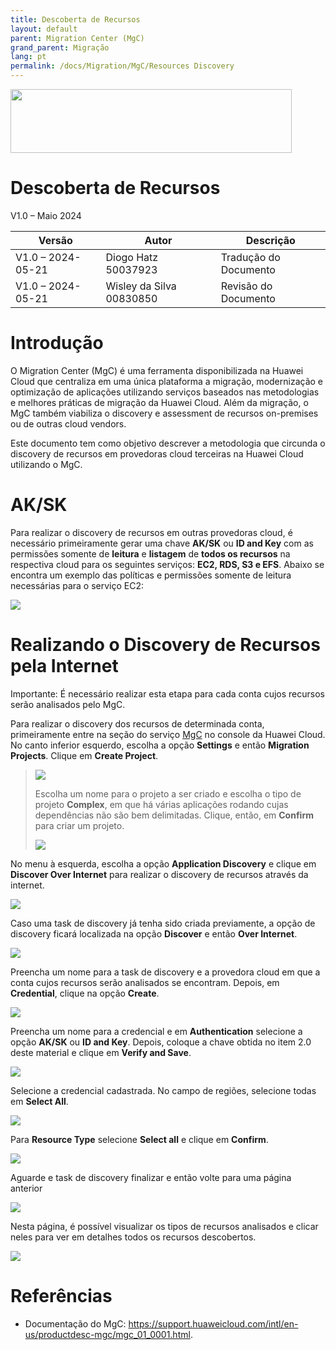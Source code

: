 ```yaml
---
title: Descoberta de Recursos
layout: default
parent: Migration Center (MgC)
grand_parent: Migração
lang: pt
permalink: /docs/Migration/MgC/Resources Discovery
---
```

<img width="450px" height="102px" src="https://console-static.huaweicloud.com/static/authui/20210202115135/public/custom/images/logo-en.svg">

# Descoberta de Recursos

V1.0 – Maio 2024

| **Versão**        | **Autor**                | **Descrição**         |
| ----------------- | ------------------------ | --------------------- |
| V1.0 – 2024-05-21 | Diogo Hatz 50037923      | Tradução do Documento |
| V1.0 – 2024-05-21 | Wisley da Silva 00830850 | Revisão do Documento  |

# Introdução

O Migration Center (MgC) é uma ferramenta disponibilizada na Huawei
Cloud que centraliza em uma única plataforma a migração, modernização e
optimização de aplicações utilizando serviços baseados nas metodologias
e melhores práticas de migração da Huawei Cloud. Além da migração, o MgC
também viabiliza o discovery e assessment de recursos on-premises ou de
outras cloud vendors.

Este documento tem como objetivo descrever a metodologia que circunda o
discovery de recursos em provedoras cloud terceiras na Huawei Cloud
utilizando o MgC.

# AK/SK

Para realizar o discovery de recursos em outras provedoras cloud, é
necessário primeiramente gerar uma chave **AK/SK** ou **ID and Key** com
as permissões somente de **leitura** e **listagem** de **todos os
recursos** na respectiva cloud para os seguintes serviços: **EC2, RDS,
S3 e EFS**. Abaixo se encontra um exemplo das políticas e permissões
somente de leitura necessárias para o serviço EC2:

![](/huaweicloud-knowledge-base/assets/images/MgC-Resources-Discovery/media/image3.png)

# Realizando o Discovery de Recursos pela Internet

<span class="underline">Importante:</span> É necessário realizar esta
etapa para cada conta cujos recursos serão analisados pelo MgC.

Para realizar o discovery dos recursos de determinada conta,
primeiramente entre na seção do serviço
[MgC](https://console-intl.huaweicloud.com/mgc/?region=la-south-2&locale=en-us#/new-mgc/overview)
no console da Huawei Cloud. No canto inferior esquerdo, escolha a opção
**Settings** e então **Migration Projects**. Clique em **Create
Project**.

> ![](/huaweicloud-knowledge-base/assets/images/MgC-Resources-Discovery/media/image4.png)
>
> Escolha um nome para o projeto a ser criado e escolha o tipo de
> projeto **Complex**, em que há várias aplicações rodando cujas
> dependências não são bem delimitadas. Clique, então, em **Confirm**
> para criar um projeto.
>
> ![](/huaweicloud-knowledge-base/assets/images/MgC-Resources-Discovery/media/image5.png)

No menu à esquerda, escolha a opção **Application Discovery** e clique
em **Discover Over Internet** para realizar o discovery de recursos
através da internet.

![](/huaweicloud-knowledge-base/assets/images/MgC-Resources-Discovery/media/image6.png)

Caso uma task de discovery já tenha sido criada previamente, a opção de
discovery ficará localizada na opção **Discover** e então **Over
Internet**.

![](/huaweicloud-knowledge-base/assets/images/MgC-Resources-Discovery/media/image7.png)

Preencha um nome para a task de discovery e a provedora cloud em que a
conta cujos recursos serão analisados se encontram. Depois, em
**Credential**, clique na opção **Create**.

![](/huaweicloud-knowledge-base/assets/images/MgC-Resources-Discovery/media/image8.png)

Preencha um nome para a credencial e em **Authentication** selecione a
opção **AK/SK** ou **ID and Key**. Depois, coloque a chave obtida no
item 2.0 deste material e clique em **Verify and Save**.

![](/huaweicloud-knowledge-base/assets/images/MgC-Resources-Discovery/media/image9.png)

Selecione a credencial cadastrada. No campo de regiões, selecione todas
em **Select All**.

![](/huaweicloud-knowledge-base/assets/images/MgC-Resources-Discovery/media/image10.png)

Para **Resource Type** selecione **Select all** e clique em **Confirm**.

![](/huaweicloud-knowledge-base/assets/images/MgC-Resources-Discovery/media/image11.png)

Aguarde e task de discovery finalizar e então volte para uma página
anterior

![](/huaweicloud-knowledge-base/assets/images/MgC-Resources-Discovery/media/image12.png)

Nesta página, é possível visualizar os tipos de recursos analisados e
clicar neles para ver em detalhes todos os recursos descobertos.

![](/huaweicloud-knowledge-base/assets/images/MgC-Resources-Discovery/media/image13.png)

# Referências

  - Documentação do MgC:
    <https://support.huaweicloud.com/intl/en-us/productdesc-mgc/mgc_01_0001.html>.
